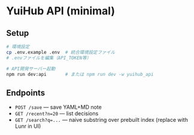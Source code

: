 # YuiHub API (minimal)

## Setup
```bash
# 環境設定
cp .env.example .env  # 統合環境設定ファイル
# .envファイルを編集（API_TOKEN等）

# API開発サーバー起動
npm run dev:api       # または npm run dev -w yuihub_api
```

## Endpoints
- `POST /save` — save YAML+MD note
- `GET /recent?n=20` — list decisions
- `GET /search?q=...` — naive substring over prebuilt index (replace with Lunr in UI)
